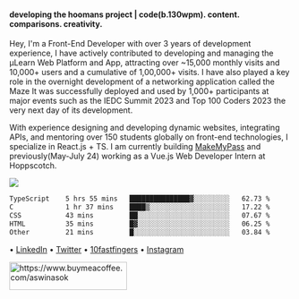 #### developing the hoomans project | code(b.130wpm). content. comparisons. creativity.

<p>Hey, I'm a Front-End Developer with over 3 years of development experience, I have actively contributed to developing and managing the µLearn Web Platform and App, attracting over ~15,000 monthly visits and 10,000+ users and a cumulative of 1,00,000+ visits. I have also played a key role in the overnight development of a networking application called the Maze It was successfully deployed and used by 1,000+ participants at major events such as the IEDC Summit 2023 and Top 100 Coders 2023 the very next day of its development.

With experience designing and developing dynamic websites, integrating APIs, and mentoring over 150 students globally on front-end technologies, I specialize in React.js + TS. I am currently building [MakeMyPass](https://makemypass.com/) and previously(May-July 24) working as a Vue.js Web Developer Intern at Hoppscotch.<p>
<p>
  
<img src="https://visitor-badge.laobi.icu/badge?page_id=aswinasok"/></p>

<!--START_SECTION:waka-->

```txt
TypeScript    5 hrs 55 mins   ███████████████▓░░░░░░░░░   62.73 %
C             1 hr 37 mins    ████▒░░░░░░░░░░░░░░░░░░░░   17.22 %
CSS           43 mins         ██░░░░░░░░░░░░░░░░░░░░░░░   07.67 %
HTML          35 mins         █▓░░░░░░░░░░░░░░░░░░░░░░░   06.25 %
Other         21 mins         █░░░░░░░░░░░░░░░░░░░░░░░░   03.84 %
```

<!--END_SECTION:waka-->

• [LinkedIn](https://www.linkedin.com/in/-aswinasok) • [Twitter](https://www.twitter.com/_aswin_asok_) • [10fastfingers](https://10fastfingers.com/user/2183335/) • [Instagram](https://www.instagram.com/_aswin_asok_)
<br/>
<p><a href="https://www.buymeacoffee.com/aswinasok"> <img align="left" src="https://cdn.buymeacoffee.com/buttons/v2/default-yellow.png" height="50" width="210" alt="https://www.buymeacoffee.com/aswinasok" /></a></p><br><br>
